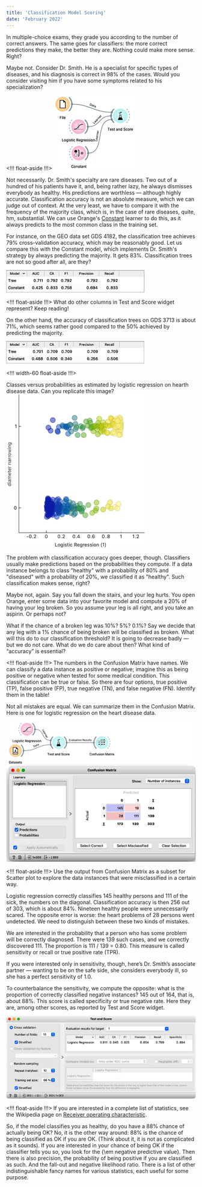```yaml
---
title: 'Classification Model Scoring'
date: 'February 2022'
---
```


In multiple-choice exams, they grade you according to the number of correct answers. The same goes for classifiers: the more correct predictions they make, the better they are. Nothing could make more sense. Right?

Maybe not. Consider Dr. Smith. He is a specialist for specific types of diseases, and his diagnosis is correct in 98\% of the cases. Would you consider visiting him if you have some symptoms related to his specialization?

<!!! float-aside !!!>
![](cv-with-constant.png)

Not necessarily. Dr. Smith's specialty are rare diseases. Two out of a hundred of his patients have it, and, being rather lazy, he always dismisses everybody as healthy. His predictions are worthless — although highly accurate. Classification accuracy is not an absolute measure, which we can judge out of context. At the very least, we have to compare it with the frequency of the majority class, which is, in the case of rare diseases, quite, hm, substantial. We can use Orange's [Constant](https://orangedatamining.com/widget-catalog/model/constant/) learner to do this, as it always predicts to the most common class in the training set.

For instance, on the GEO data set GDS 4182, the classification tree achieves 79\% cross-validation accuracy, which may be reasonably good. Let us compare this with the Constant model, which implements Dr. Smith's strategy by always predicting the majority. It gets 83\%. Classification trees are not so good after all, are they?

![](gds4182.png)

<!!! float-aside !!!>
What do other columns in Test and Score widget represent? Keep reading!

On the other hand, the accuracy of classification trees on GDS 3713 is about 71\%, which seems rather good compared to the 50\% achieved by predicting the majority.

![](gds3713.png)

<!!! width-60 float-aside !!!>
<p>
    Classes versus probabilities as estimated by logistic regression on hearth disease data. Can you replicate this image?
    <img src="scatter.png" />
</p>

The problem with classification accuracy goes deeper, though. Classifiers usually make predictions based on the probabilities they compute. If a data instance belongs to class "healthy" with a probability of 80% and "diseased" with a probability of 20%, we classified it as "healthy". Such classification makes sense, right?

Maybe not, again. Say you fall down the stairs, and your leg hurts. You open Orange, enter some data into your favorite model and compute a 20% of having your leg broken. So you assume your leg is all right, and you take an aspirin. Or perhaps not?

What if the chance of a broken leg was 10%? 5%? 0.1%?
Say we decide that any leg with a 1% chance of being broken will be classified as broken. What will this do to our classification threshold? It is going to decrease badly — but we do not care. What do we do care about then? What kind of “accuracy” is essential?

<!!! float-aside !!!>
The numbers in the Confusion Matrix have names. We can classify a data instance as positive or negative; imagine this as being positive or negative when tested for some medical condition. This classification can be true or false. So there are four options, true positive (TP), false positive (FP), true negative (TN), and false negative (FN). Identify them in the table!

Not all mistakes are equal. We can summarize them in the Confusion Matrix. Here is one for logistic regression on the heart disease data.

![](confusion.png)

<!!! float-aside !!!> Use the output from Confusion Matrix as a subset for Scatter plot to explore the data instances that were misclassified in a certain way.

Logistic regression correctly classifies 145 healthy persons and 111 of the sick, the numbers on the diagonal. Classification accuracy is then 256 out of 303, which is about 84%. Nineteen healthy people were unnecessarily scared. The opposite error is worse: the heart problems of 28 persons went undetected. We need to distinguish between these two kinds of mistakes.

We are interested in the probability that a person who has some problem will be correctly diagnosed. There were 139 such cases, and we correctly discovered 111. The proportion is 111 / 139 = 0.80. This measure is called sensitivity or recall or true positive rate (TPR).

If you were interested only in sensitivity, though, here’s Dr. Smith’s associate partner — wanting to be on the safe side, she considers everybody ill, so she has a perfect sensitivity of 1.0.

To counterbalance the sensitivity, we compute the opposite: what is the proportion of correctly classified negative instances? 145 out of 164, that is, about 88%. This score is called specificity or true negative rate. Here they are, among other scores, as reported by Test and Score widget.

![](test-and-score.png)

<!!! float-aside !!!>
If you are interested in a complete list of statistics, see the Wikipedia page on [Receiver operating characteristic](https://en.wikipedia.org/wiki/Receiver_operating_characteristic).

So, if the model classifies you as healthy, do you have a 88% chance of actually being OK? No, it is the other way around: 88% is the chance of being classified as OK if you are OK. (Think about it, it is not as complicated as it sounds). If you are interested in your chance of being OK if the classifier tells you so, you look for the {\em negative predictive value}. Then there is also precision, the probability of being positive if you are classified as such. And the fall-out and negative likelihood ratio. There is a list of other indistinguishable fancy names for various statistics, each useful for some purpose.
